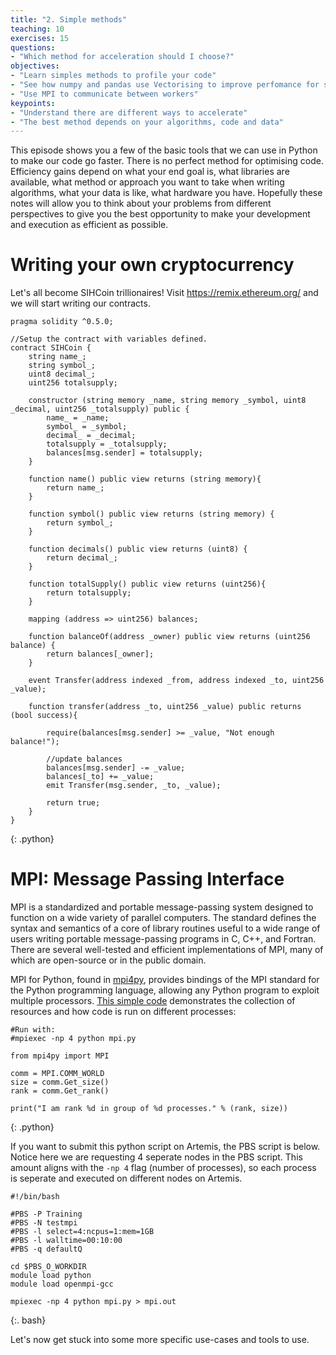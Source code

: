 ```yaml
---
title: "2. Simple methods"
teaching: 10
exercises: 15
questions:
- "Which method for acceleration should I choose?"
objectives:
- "Learn simples methods to profile your code"
- "See how numpy and pandas use Vectorising to improve perfomance for some data"
- "Use MPI to communicate between workers"
keypoints:
- "Understand there are different ways to accelerate"
- "The best method depends on your algorithms, code and data"
---
```

This episode shows you a few of the basic tools that we can use in Python to make our code go faster. There is no perfect method for optimising code. Efficiency gains depend on what your end goal is, what libraries are available, what method or approach you want to take when writing algorithms, what your data is like, what hardware you have. Hopefully these notes will allow you to think about your problems from different perspectives to give you the best opportunity to make your development and execution as efficient as possible.


# Writing your own cryptocurrency

Let's all become SIHCoin trillionaires! Visit https://remix.ethereum.org/ and we will start writing our contracts.

~~~
pragma solidity ^0.5.0;

//Setup the contract with variables defined.
contract SIHCoin {    
    string name_;
    string symbol_;
    uint8 decimal_;
    uint256 totalsupply;
    
    constructor (string memory _name, string memory _symbol, uint8 _decimal, uint256 _totalsupply) public {
        name_ = _name;
        symbol_ = _symbol;
        decimal_ = _decimal;
        totalsupply = _totalsupply;
        balances[msg.sender] = totalsupply;
    }
    
    function name() public view returns (string memory){
        return name_;
    }
    
    function symbol() public view returns (string memory) {
        return symbol_;
    }
    
    function decimals() public view returns (uint8) {
        return decimal_;
    }    
    
    function totalSupply() public view returns (uint256){
        return totalsupply;   
    }
    
    mapping (address => uint256) balances;
    
    function balanceOf(address _owner) public view returns (uint256 balance) {
        return balances[_owner];
    }
    
    event Transfer(address indexed _from, address indexed _to, uint256 _value);
    
    function transfer(address _to, uint256 _value) public returns (bool success){
        
        require(balances[msg.sender] >= _value, "Not enough balance!");
        
        //update balances
        balances[msg.sender] -= _value;
        balances[_to] += _value;
        emit Transfer(msg.sender, _to, _value);
        
        return true;
    }
}
~~~
{: .python}




# MPI: Message Passing Interface
MPI is a standardized and portable message-passing system designed to function on a wide variety of parallel computers.
The standard defines the syntax and semantics of a core of library routines useful to a wide range of users writing portable message-passing programs in C, C++, and Fortran. There are several well-tested and efficient implementations of MPI, many of which are open-source or in the public domain.

MPI for Python, found in [mpi4py](https://mpi4py.readthedocs.io/en/stable/index.html), provides bindings of the MPI standard for the Python programming language, allowing any Python program to exploit multiple processors. [This simple code](https://sydney-informatics-hub.github.io/training.artemis.python/files/mpi.py) demonstrates the collection of resources and how code is run on different processes:

~~~
#Run with:
#mpiexec -np 4 python mpi.py

from mpi4py import MPI

comm = MPI.COMM_WORLD
size = comm.Get_size()
rank = comm.Get_rank()

print("I am rank %d in group of %d processes." % (rank, size))
~~~
{: .python}

If you want to submit this python script on Artemis, the PBS script is below. Notice here we are requesting 4 seperate nodes in the PBS script. This amount aligns with the ```-np 4``` flag (number of processes), so each process is seperate and executed on different nodes on Artemis.
~~~
#!/bin/bash

#PBS -P Training
#PBS -N testmpi
#PBS -l select=4:ncpus=1:mem=1GB
#PBS -l walltime=00:10:00
#PBS -q defaultQ

cd $PBS_O_WORKDIR
module load python
module load openmpi-gcc

mpiexec -np 4 python mpi.py > mpi.out
~~~
{:. bash}

Let's now get stuck into some more specific use-cases and tools to use.

